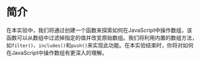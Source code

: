 # 简介

在本实验中，我们将通过创建一个函数来探索如何在JavaScript中操作数组，该函数可以从数组中过滤掉指定的值并改变原始数组。我们将利用内置的数组方法，如`filter()`、`includes()`和`push()`来实现此功能。在本实验结束时，你将对如何在JavaScript中操作数组有更深入的理解。
